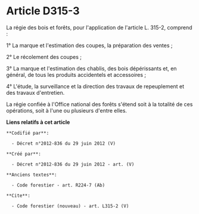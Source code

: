 # Article D315-3

La régie des bois et forêts, pour l'application de l'article L. 315-2, comprend : 

1° La marque et l'estimation des coupes, la préparation des ventes ; 

2° Le récolement des coupes ; 

3° La marque et l'estimation des chablis, des bois dépérissants et, en général, de tous les produits accidentels et
accessoires ; 

4° L'étude, la surveillance et la direction des travaux de repeuplement et des travaux d'entretien. 

La régie confiée à l'Office national des forêts s'étend soit à la totalité de ces opérations, soit à l'une ou plusieurs
d'entre elles.

**Liens relatifs à cet article**

	**Codifié par**:

	  - Décret n°2012-836 du 29 juin 2012 (V)

	**Créé par**:

	  - Décret n°2012-836 du 29 juin 2012 - art. (V)

	**Anciens textes**:

	  - Code forestier - art. R224-7 (Ab)

	**Cite**:

	  - Code forestier (nouveau) - art. L315-2 (V)
